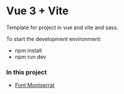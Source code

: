 # Vue 3 + Vite

Template for project in vue and vite and sass.

To start the development environment:
- npm install
- npm run dev


### In this project
- [Font Montserrat](https://github.com/JulietaUla/Montserrat)